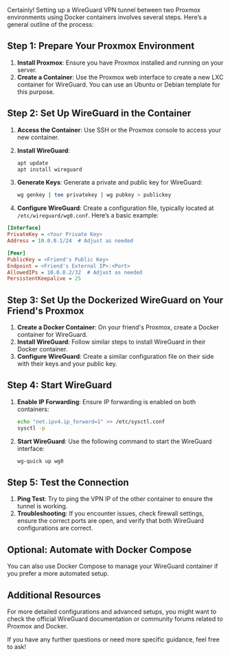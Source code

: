Certainly! Setting up a WireGuard VPN tunnel between two Proxmox environments using Docker containers involves several steps. Here’s a general outline of the process:

## Step 1: Prepare Your Proxmox Environment

1) **Install Proxmox**: Ensure you have Proxmox installed and running on your server.
2) **Create a Container**: Use the Proxmox web interface to create a new LXC container for WireGuard. You can use an Ubuntu or Debian template for this purpose.

## Step 2: Set Up WireGuard in the Container

1) **Access the Container**: Use SSH or the Proxmox console to access your new container.
2) **Install WireGuard**:

    ```bash
    apt update
    apt install wireguard
    ```

3) **Generate Keys**: Generate a private and public key for WireGuard:

    ```bash
    wg genkey | tee privatekey | wg pubkey > publickey
    ```

4) **Configure WireGuard**: Create a configuration file, typically located at `/etc/wireguard/wg0.conf`. Here’s a basic example:

```ini
[Interface]
PrivateKey = <Your Private Key>
Address = 10.0.0.1/24  # Adjust as needed

[Peer]
PublicKey = <Friend's Public Key>
Endpoint = <Friend's External IP>:<Port>
AllowedIPs = 10.0.0.2/32  # Adjust as needed
PersistentKeepalive = 25
```

## Step 3: Set Up the Dockerized WireGuard on Your Friend's Proxmox

1) **Create a Docker Container**: On your friend's Proxmox, create a Docker container for WireGuard.
2) **Install WireGuard**: Follow similar steps to install WireGuard in their Docker container.
3) **Configure WireGuard**: Create a similar configuration file on their side with their keys and your public key.

## Step 4: Start WireGuard

1) **Enable IP Forwarding**: Ensure IP forwarding is enabled on both containers:

    ```bash
    echo "net.ipv4.ip_forward=1" >> /etc/sysctl.conf
    sysctl -p
    ```

2) **Start WireGuard**: Use the following command to start the WireGuard interface:

    ```bash
    wg-quick up wg0
    ```

## Step 5: Test the Connection

1) **Ping Test**: Try to ping the VPN IP of the other container to ensure the tunnel is working.
2) **Troubleshooting**: If you encounter issues, check firewall settings, ensure the correct ports are open, and verify that both WireGuard configurations are correct.

## Optional: Automate with Docker Compose

You can also use Docker Compose to manage your WireGuard container if you prefer a more automated setup.

## Additional Resources

For more detailed configurations and advanced setups, you might want to check the official WireGuard documentation or community forums related to Proxmox and Docker.

If you have any further questions or need more specific guidance, feel free to ask!
